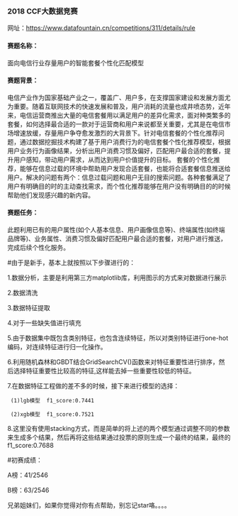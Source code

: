 ### 2018 CCF大数据竞赛

网址：https://www.datafountain.cn/competitions/311/details/rule

#### 赛题名称：


面向电信行业存量用户的智能套餐个性化匹配模型


#### 赛题背景：


电信产业作为国家基础产业之一，覆盖广、用户多，在支撑国家建设和发展方面尤为重要。随着互联网技术的快速发展和普及，用户消耗的流量也成井喷态势，近年来，电信运营商推出大量的电信套餐用以满足用户的差异化需求，面对种类繁多的套餐，如何选择最合适的一款对于运营商和用户来说都至关重要，尤其是在电信市场增速放缓，存量用户争夺愈发激烈的大背景下。针对电信套餐的个性化推荐问题，通过数据挖掘技术构建了基于用户消费行为的电信套餐个性化推荐模型，根据用户业务行为画像结果，分析出用户消费习惯及偏好，匹配用户最合适的套餐，提升用户感知，带动用户需求，从而达到用户价值提升的目标。
套餐的个性化推荐，能够在信息过载的环境中帮助用户发现合适套餐，也能将合适套餐信息推送给用户。解决的问题有两个：信息过载问题和用户无目的搜索问题。各种套餐满足了用户有明确目的时的主动查找需求，而个性化推荐能够在用户没有明确目的的时候帮助他们发现感兴趣的新内容。


#### 赛题任务：


此题利用已有的用户属性(如个人基本信息、用户画像信息等)、终端属性(如终端品牌等)、业务属性、消费习惯及偏好匹配用户最合适的套餐，对用户进行推送，完成后续个性化服务。

#由于是新手，基本上就按照以下步骤进行的：

   1.数据分析，主要是利用第三方matplotlib库，利用图示的方式来对数据进行展示
   
   2.数据清洗
   
   3.数据特征提取
   
   4.对于一些缺失值进行填充
   
   5.由于数据集中既包含类别特征，也包含连续特征，所以对类别特征进行one-hot编码，对连续特征进行归一化操作。
   
   6.利用随机森林和GBDT结合GridSearchCV()函数来对特征重要性进行排序，然后选择特征重要性比较高的特征,这样能去掉一些重要性较低的特征。
   
   7.在数据特征工程做的差不多的时候，接下来进行模型的选择：
   
     (1)lgb模型  f1_score:0.7441
     
     (2)xgb模型  f1_score:0.7521
     
   8.这里没有使用stacking方式，而是简单的将上述的两个模型通过调整不同的参数来生成多个结果，然后再将这些结果通过投票的原则生成一个最终的结果，最终的f1_score:0.7688
   

#初赛成绩：

  A榜：41/2546
  
  B榜：63/2546
  
 兄弟姐妹们，如果你觉得对你有点帮助，别忘记star咯。。。。
